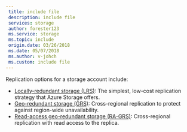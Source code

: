 ```yaml
---
 title: include file
 description: include file
 services: storage
 author: forester123
 ms.service: storage
 ms.topic: include
 origin.date: 03/26/2018
 ms.date: 05/07/2018
 ms.author: v-johch
 ms.custom: include file
---
```


Replication options for a storage account include:

* [Locally-redundant storage (LRS)](../articles/storage/common/storage-redundancy-lrs.md): The simplest, low-cost replication strategy that Azure Storage offers.
* [Geo-redundant storage (GRS)](../articles/storage/common/storage-redundancy-grs.md): Cross-regional replication to protect against region-wide unavailability.
* [Read-access geo-redundant storage (RA-GRS)](../articles/storage/common/storage-redundancy-grs.md#read-access-geo-redundant-storage): Cross-regional replication with read access to the replica.